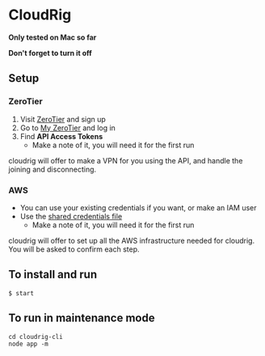 # CloudRig

**Only tested on Mac so far**

**Don't forget to turn it off**

## Setup

### ZeroTier

1. Visit [ZeroTier](https://www.zerotier.com/) and sign up
2. Go to [My ZeroTier](https://my.zerotier.com) and log in
3. Find **API Access Tokens**
    * Make a note of it, you will need it for the first run

cloudrig will offer to make a VPN for you using the API, and handle the joining and disconnecting.

### AWS

* You can use your existing credentials if you want, or make an IAM user
* Use the [shared credentials file](http://docs.aws.amazon.com/sdk-for-javascript/v2/developer-guide/loading-node-credentials-shared.html)
    * Make a note of it, you will need it for the first run

cloudrig will offer to set up all the AWS infrastructure needed for cloudrig. You will be asked to confirm each step.

## To install and run

    $ start

## To run in maintenance mode

    cd cloudrig-cli
    node app -m